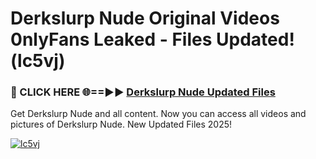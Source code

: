 # Derkslurp Nude Original Videos 0nlyFans Leaked - Files Updated! (lc5vj)

<h3>🔴 CLICK HERE 🌐==►► <a href="https://tinyurl.com/yrmya6cz" rel="nofollow">Derkslurp Nude Updated Files</a></h3>

Get Derkslurp Nude and all content. Now you can access all videos and pictures of Derkslurp Nude. New Updated Files 2025!

[![lc5vj](https://i.imgur.com/FMdXYCs.gif)](https://tinyurl.com/yrmya6cz)
